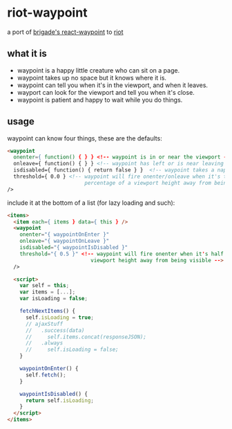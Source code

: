 # riot-waypoint

a port of [brigade's react-waypoint](https://github.com/brigade/react-waypoint) to [riot](https://muut.com/riotjs/)

## what it is
-  waypoint is a happy little creature who can sit on a page.
-  waypoint takes up no space but it knows where it is.
-  waypoint can tell you when it's in the viewport, and when it leaves.
-  wayport can look for the viewport and tell you when it's close.
-  waypoint is patient and happy to wait while you do things.

## usage

waypoint can know four things, these are the defaults:

```html
<waypoint
  onenter={ function() { } } <!-- waypoint is in or near the viewport -->
  onleave={ function() { } } <!-- waypoint has left or is near leaving -->
  isdisabled={ function() { return false } }  <!-- waypoint takes a nap -->
  threshold={ 0.0 } <!-- waypoint will fire onenter/onleave when it's this
                         percentage of a viewport height away from being visible -->
/> 
```

include it at the bottom of a list (for lazy loading and such):

```html
<items>
  <item each={ items } data={ this } />
  <waypoint
    onenter="{ waypointOnEnter }"
    onleave="{ waypointOnLeave }"
    isdisabled="{ waypointIsDisabled }"
    threshold="{ 0.5 }" <!-- waypoint will fire onenter when it's half a
                           viewport height away from being visible -->
  /> 

  <script>
    var self = this;
    var items = [...];
    var isLoading = false;

    fetchNextItems() {
      self.isLoading = true;
      // ajaxStuff
      //   .success(data)
      //     self.items.concat(responseJSON);
      //   .always
      //     self.isLoading = false;
    }

    waypointOnEnter() {
      self.fetch();
    }

    waypointIsDisabled() {
      return self.isLoading;
    }
  </script>
</items> 
```

